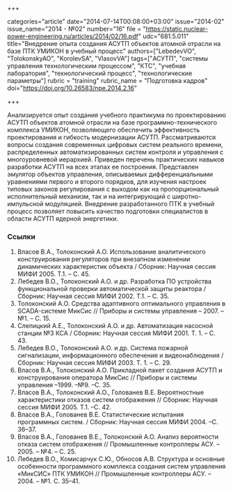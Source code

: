 +++

categories="article"
date="2014-07-14T00:08:00+03:00"
issue="2014-02"
issue_name="2014 - №02"
number="16"
file = "https://static.nuclear-power-engineering.ru/articles/2014/02/16.pdf"
udc="681.5.011"
title="Внедрение опыта создания АСУТП объектов атомной отрасли на базе ПТК УМИКОН в учебный процесс"
authors=["LebedevVO", "TolokonskyAO", "KorolevSA", "VlasovVA"]
tags=["АСУТП", "системы управления технологическим процессом", "КTC", "учебная лаборатория", "технологический процесс", "технологические параметры"]
rubric = "training"
rubric_name = "Подготовка кадров"
doi="https://doi.org/10.26583/npe.2014.2.16"

+++

Анализируется опыт создания учебного практикума по проектированию АСУТП объектов атомной отрасли на базе программно-технического комплекса УМИКОН, позволяющего обеспечить эффективность проектирования и гибкость модернизации АСУТП. Рассматриваются вопросы создания современных цифровых систем реального времени, распределенных автоматизированных систем контроля и управления с многоуровневой иерархией. Приведен перечень практических навыков разработки АСУТП на всех этапах ее построения. Представлен эмулятор объектов управления, описываемых дифференциальными уравнениями первого и второго порядков, для изучения настроек типовых законов регулирования с выходом как на пропорциональный исполнительный механизм, так и на интегрирующий с широтно-импульсной модуляцией. Внедрение разработанного ПТК в учебный процесс позволяет повысить качество подготовки специалистов в области АСУТП ядерной энергетики.

### Ссылки

1. Власов В.А., Толоконский А.О. Использование аналитического конструирования регуляторов при внезапном изменении динамических характеристик объекта / Сборник: Научная сессия МИФИ 2005. Т.1. – С. 45.
2. Лебедев В.О., Толоконский А.О. и др. Разработка ПО устройства функциональной проверки автоматической защиты реактора / Сборник: Научная сессия МИФИ 2002. Т.1. – С. 35.
3. Толоконский А.О. Средства адаптивного оптимального управления в SCADA-системе МикСис // Приборы и системы управления – 2007. –№1. – С. 15.
4. Слепицкий А.Е., Толоконский А.О. и др. Автоматизация насосной станции №3 КСА / Сборник: Научная сессия МИФИ 2001. Т. 1. – С. 43.
5. Лебедев В.О., Толоконский А.О. и др. Система пожарной сигнализации, информационного обеспечения и видеонаблюдения / Сборник: Научная сессия МИФИ 2003. Т. 1. – С. 29.
6. Власов В.А., Толоконский А.О. Прикладной пакет создания АСУТП и конструирования оператора МикСис // Приборы и системы управления –1999. –№9. –С. 35.
7. Власов В.А., Толоконский А.О., Голованев В.Е. Вероятностные характеристики отказов систем отображения // Сборник: Научная сессия МИФИ 2005. Т.1. –С. 42.
8. Власов В.А., Голованев В.Е. Статистические испытания программных систем. / Сборник: Научная сессия МИФИ 2004. –С. 36–37.
9. Власов В.А., Голованев В.Е., Толоконский А.О. Анализ вероятности отказа систем отображения // Промышленные контроллеры АСУ. –2005. – №4. – С. 25.
10. Лебедев В.О., Комисарчук С.Ю., Обносов А.В. Структура и основные особенности программного комплекса создания систем управления «МикСИС» ПТК УМИКОН // Промышленные контроллеры АСУ. –2004. – №1. С. 35–41.